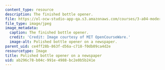 ```yaml
---
content_type: resource
description: The finished bottle opener.
file: https://ol-ocw-studio-app-qa.s3.amazonaws.com/courses/3-a04-modern-blacksmithing-and-physical-metallurgy-fall-2008/ab296c78b04c991e4988bc2e0b5b241e_076.jpg
file_type: image/jpeg
image_metadata:
  caption: The finished bottle opener.
  credit: 'Credit: Image courtesy of MIT OpenCourseWare.'
  image-alt: Polished bottle opener on a newspaper.
parent_uid: ce4ff28b-863f-d56a-c718-f0db09ca4d2e
resourcetype: Image
title: Polished bottle opener on a newspaper
uid: ab296c78-b04c-991e-4988-bc2e0b5b241e
---
```

